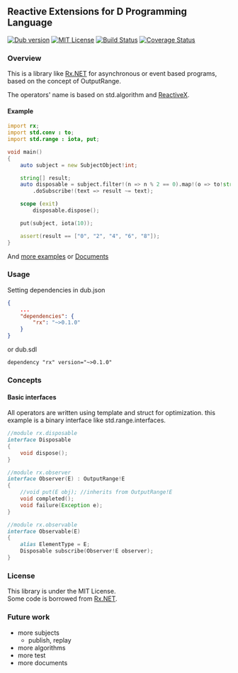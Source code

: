 ## Reactive Extensions for D Programming Language

[![Dub version](https://img.shields.io/dub/v/rx.svg)](https://code.dlang.org/packages/rx)
[![MIT License](http://img.shields.io/badge/license-MIT-blue.svg?style=flat)](http://img.shields.io/badge/license-MIT-blue.svg?style=flat)
[![Build Status](https://travis-ci.org/lempiji/rx.svg?branch=master)](https://travis-ci.org/lempiji/rx)
[![Coverage Status](https://coveralls.io/repos/github/lempiji/rx/badge.svg?branch=master)](https://coveralls.io/github/lempiji/rx?branch=master)

### Overview

This is a library like [Rx.NET](https://github.com/Reactive-Extensions/Rx.NET) for asynchronous or event based programs, based on the concept of OutputRange.

The operators' name is based on std.algorithm and [ReactiveX](http://reactivex.io/).

#### Example

```d
import rx;
import std.conv : to;
import std.range : iota, put;

void main()
{
    auto subject = new SubjectObject!int;

    string[] result;
    auto disposable = subject.filter!(n => n % 2 == 0).map!(o => to!string(o))
        .doSubscribe!(text => result ~= text);

    scope (exit)
        disposable.dispose();

    put(subject, iota(10));

    assert(result == ["0", "2", "4", "6", "8"]);
}
```

And [more examples](https://github.com/lempiji/rx/tree/master/examples) or [Documents](https://lempiji.github.io/rx)

### Usage
Setting dependencies in dub.json
```json
{
    ...
    "dependencies": {
        "rx": "~>0.1.0"
    }
}
```
or dub.sdl
```
dependency "rx" version="~>0.1.0"
```

### Concepts

#### Basic interfaces
All operators are written using template and struct for optimization.
this example is a binary interface like std.range.interfaces.

```d
//module rx.disposable
interface Disposable
{
    void dispose();
}

//module rx.observer
interface Observer(E) : OutputRange!E
{
    //void put(E obj); //inherits from OutputRange!E
    void completed();
    void failure(Exception e);
}

//module rx.observable
interface Observable(E)
{
    alias ElementType = E;
    Disposable subscribe(Observer!E observer);
}
```

### License

This library is under the MIT License.  
Some code is borrowed from [Rx.NET](https://github.com/Reactive-Extensions/Rx.NET).

### Future work

- more subjects
  - publish, replay
- more algorithms
- more test
- more documents
